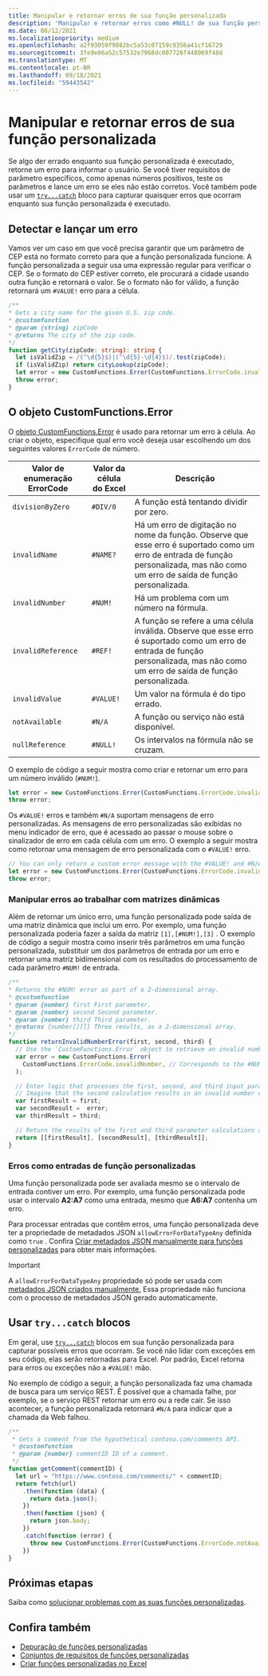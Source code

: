 ```yaml
---
title: Manipular e retornar erros de sua função personalizada
description: 'Manipular e retornar erros como #NULL! de sua função personalizada.'
ms.date: 08/12/2021
ms.localizationpriority: medium
ms.openlocfilehash: a2f93059f9082bc5a53c07159c9356a41cf16729
ms.sourcegitcommit: 3fe9e06a52c57532e7968dc007726f448069f48d
ms.translationtype: MT
ms.contentlocale: pt-BR
ms.lasthandoff: 09/18/2021
ms.locfileid: "59443542"
---
```

# <a name="handle-and-return-errors-from-your-custom-function"></a>Manipular e retornar erros de sua função personalizada

Se algo der errado enquanto sua função personalizada é executado, retorne um erro para informar o usuário. Se você tiver requisitos de parâmetro específicos, como apenas números positivos, teste os parâmetros e lance um erro se eles não estão corretos. Você também pode usar um [`try...catch`](https://developer.mozilla.org/docs/Web/JavaScript/Reference/Statements/try...catch) bloco para capturar quaisquer erros que ocorram enquanto sua função personalizada é executado.

## <a name="detect-and-throw-an-error"></a>Detectar e lançar um erro

Vamos ver um caso em que você precisa garantir que um parâmetro de CEP está no formato correto para que a função personalizada funcione. A função personalizada a seguir usa uma expressão regular para verificar o CEP. Se o formato do CEP estiver correto, ele procurará a cidade usando outra função e retornará o valor. Se o formato não for válido, a função retornará um `#VALUE!` erro para a célula.

```typescript
/**
* Gets a city name for the given U.S. zip code.
* @customfunction
* @param {string} zipCode
* @returns The city of the zip code.
*/
function getCity(zipCode: string): string {
  let isValidZip = /(^\d{5}$)|(^\d{5}-\d{4}$)/.test(zipCode);
  if (isValidZip) return cityLookup(zipCode);
  let error = new CustomFunctions.Error(CustomFunctions.ErrorCode.invalidValue, "Please provide a valid U.S. zip code.");
  throw error;
}
```

## <a name="the-customfunctionserror-object"></a>O objeto CustomFunctions.Error

O [objeto CustomFunctions.Error](/javascript/api/custom-functions-runtime/customfunctions.error) é usado para retornar um erro à célula. Ao criar o objeto, especifique qual erro você deseja usar escolhendo um dos seguintes valores `ErrorCode` de número.

|Valor de enumeração ErrorCode  |Valor da célula do Excel  |Descrição  |
|---------------|---------|---------|
|`divisionByZero` | `#DIV/0`  | A função está tentando dividir por zero. |
|`invalidName`    | `#NAME?`  | Há um erro de digitação no nome da função. Observe que esse erro é suportado como um erro de entrada de função personalizada, mas não como um erro de saída de função personalizada. |
|`invalidNumber`  | `#NUM!`   | Há um problema com um número na fórmula. |
|`invalidReference` | `#REF!` | A função se refere a uma célula inválida. Observe que esse erro é suportado como um erro de entrada de função personalizada, mas não como um erro de saída de função personalizada.|
|`invalidValue`   | `#VALUE!` | Um valor na fórmula é do tipo errado. |
|`notAvailable`   | `#N/A`    | A função ou serviço não está disponível. |
|`nullReference`  | `#NULL!`  | Os intervalos na fórmula não se cruzam. |

O exemplo de código a seguir mostra como criar e retornar um erro para um número inválido (`#NUM!`).

```typescript
let error = new CustomFunctions.Error(CustomFunctions.ErrorCode.invalidNumber);
throw error;
```

Os `#VALUE!` erros e também `#N/A` suportam mensagens de erro personalizadas. As mensagens de erro personalizadas são exibidas no menu indicador de erro, que é acessado ao passar o mouse sobre o sinalizador de erro em cada célula com um erro. O exemplo a seguir mostra como retornar uma mensagem de erro personalizada com o `#VALUE!` erro.

```typescript
// You can only return a custom error message with the #VALUE! and #N/A errors.
let error = new CustomFunctions.Error(CustomFunctions.ErrorCode.invalidValue, "The parameter can only contain lowercase characters.");
throw error;
```

### <a name="handle-errors-when-working-with-dynamic-arrays"></a>Manipular erros ao trabalhar com matrizes dinâmicas

Além de retornar um único erro, uma função personalizada pode saída de uma matriz dinâmica que inclui um erro. Por exemplo, uma função personalizada poderia fazer a saída da matriz `[1],[#NUM!],[3]` . O exemplo de código a seguir mostra como inserir três parâmetros em uma função personalizada, substituir um dos parâmetros de entrada por um erro e retornar uma matriz bidimensional com os resultados do processamento de cada parâmetro `#NUM!` de entrada.

```js
/**
* Returns the #NUM! error as part of a 2-dimensional array.
* @customfunction
* @param {number} first First parameter.
* @param {number} second Second parameter.
* @param {number} third Third parameter.
* @returns {number[][]} Three results, as a 2-dimensional array.
*/
function returnInvalidNumberError(first, second, third) {
  // Use the `CustomFunctions.Error` object to retrieve an invalid number error.
  var error = new CustomFunctions.Error(
    CustomFunctions.ErrorCode.invalidNumber, // Corresponds to the #NUM! error in the Excel UI.
  );

  // Enter logic that processes the first, second, and third input parameters.
  // Imagine that the second calculation results in an invalid number error. 
  var firstResult = first;
  var secondResult =  error;
  var thirdResult = third;

  // Return the results of the first and third parameter calculations and a #NUM! error in place of the second result. 
  return [[firstResult], [secondResult], [thirdResult]];
}
```

### <a name="errors-as-custom-function-inputs"></a>Erros como entradas de função personalizadas

Uma função personalizada pode ser avaliada mesmo se o intervalo de entrada contiver um erro. Por exemplo, uma função personalizada pode usar o intervalo **A2:A7** como uma entrada, mesmo que **A6:A7** contenha um erro.

Para processar entradas que contêm erros, uma função personalizada deve ter a propriedade de metadados JSON `allowErrorForDataTypeAny` definida como `true` . Confira [Criar metadados JSON manualmente para funções personalizadas](custom-functions-json.md#metadata-reference) para obter mais informações.

> [!IMPORTANT]
> A `allowErrorForDataTypeAny` propriedade só pode ser usada com [metadados JSON criados manualmente.](custom-functions-json.md) Essa propriedade não funciona com o processo de metadados JSON gerado automaticamente.

## <a name="use-trycatch-blocks"></a>Usar `try...catch` blocos

Em geral, use [`try...catch`](https://developer.mozilla.org/docs/Web/JavaScript/Reference/Statements/try...catch) blocos em sua função personalizada para capturar possíveis erros que ocorram. Se você não lidar com exceções em seu código, elas serão retornadas para Excel. Por padrão, Excel retorna para erros ou exceções não a `#VALUE!` mão.

No exemplo de código a seguir, a função personalizada faz uma chamada de busca para um serviço REST. É possível que a chamada falhe, por exemplo, se o serviço REST retornar um erro ou a rede cair. Se isso acontecer, a função personalizada retornará `#N/A` para indicar que a chamada da Web falhou.

```typescript
/**
 * Gets a comment from the hypothetical contoso.com/comments API.
 * @customfunction
 * @param {number} commentID ID of a comment.
 */
function getComment(commentID) {
  let url = "https://www.contoso.com/comments/" + commentID;
  return fetch(url)
    .then(function (data) {
      return data.json();
    })
    .then(function (json) {
      return json.body;
    })
    .catch(function (error) {
      throw new CustomFunctions.Error(CustomFunctions.ErrorCode.notAvailable);
    })
}
```

## <a name="next-steps"></a>Próximas etapas

Saiba como [solucionar problemas com as suas funções personalizadas](custom-functions-troubleshooting.md).

## <a name="see-also"></a>Confira também

* [Depuração de funções personalizadas](custom-functions-debugging.md)
* [Conjuntos de requisitos de funções personalizadas](../reference/requirement-sets/custom-functions-requirement-sets.md)
* [Criar funções personalizadas no Excel](custom-functions-overview.md)
